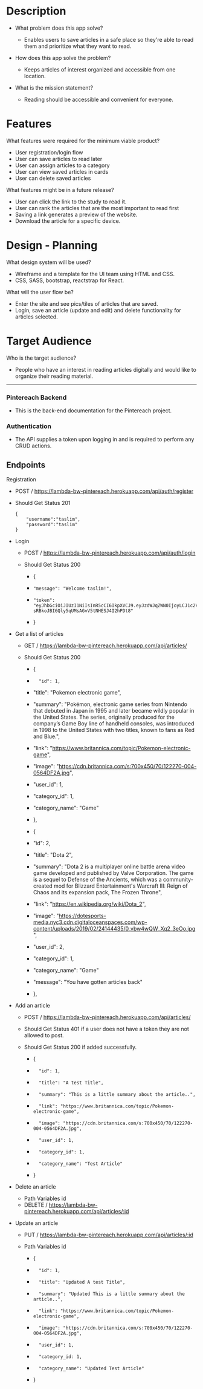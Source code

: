 # Description

- What problem does this app solve?
	- Enables users to save articles in a safe place so they're able to read them and prioritize what they want to read.

- How does this app solve the problem?
	- Keeps articles of interest organized and accessible from one location. 

- What is the mission statement?
	- Reading should be accessible and convenient for everyone.


# Features

What features were required for the minimum viable product?

- User registration/login flow
- User can save articles to read later
- User can assign articles to a category
- User can view saved articles in cards
- User can delete saved articles


What features might be in a future release?

- User can click the link to the study to read it.
- User can rank the articles that are the most important to read first
- Saving a link generates a preview of the website.
- Download the article for a specific device. 

# Design - Planning

What design system will be used?
- Wireframe and a template for the UI team using HTML and CSS.
- CSS, SASS, bootstrap, reactstrap for React.

What will the user flow be? 
- Enter the site and see pics/tiles of articles that are saved. 
- Login, save an article (update and edit) and delete functionality for articles selected.

# Target Audience

Who is the target audience?
- People who have an interest in reading articles digitally and would like to organize their reading material.

--------------------------------------------------------------------------------------------------------------------------------------------------------------

### Pintereach Backend
- This is the back-end documentation for the Pintereach project.

### Authentication
- The API supplies a token upon logging in and is required to perform any CRUD actions.

## Endpoints
Registration
- POST / https://lambda-bw-pintereach.herokuapp.com/api/auth/register

- Should Get Status 201
	```
	{
		"username":"taslim",
		"password":"taslim"
	}
	```
- Login
	- POST / https://lambda-bw-pintereach.herokuapp.com/api/auth/login

	- Should Get Status 200
		- {
		-     "message": "Welcome taslim!",
		-     "token": "eyJhbGciOiJIUzI1NiIsInR5cCI6IkpXVCJ9.eyJzdWJqZWN0IjoyLCJ1c2VybmFtZSI6InJveCIsImlhdCI6MTU2MTM5ODcxNCwiZXhwIjoxNTYyMzQ5MTE0fQ.TUGs2t-sRBkoJBI6Qly5qUMsAGvV5tNHESJ4I2hPDt8"
		- }
- Get a list of articles
	- GET / https://lambda-bw-pintereach.herokuapp.com/api/articles/

	- Should Get Status 200
		- {
		-       "id": 1,
		- 	"title": "Pokemon electronic game",
		- 	"summary": "Pokémon, electronic game series from Nintendo that debuted in Japan in 1995 and later became wildly popular in the United States. The series, originally produced for the company’s Game Boy line of handheld consoles, was introduced in 1998 to the United States with two titles, known to fans as Red and Blue.",
		- 	"link": "https://www.britannica.com/topic/Pokemon-electronic-game",
		- 	"image": "https://cdn.britannica.com/s:700x450/70/122270-004-0564DF2A.jpg",
		- 	"user_id": 1,
		- 	"category_id": 1, 
		- 	"category_name": "Game"
		- },
		
		- {
		- 	"id": 2,
		- 	"title": "Dota 2",
		- 	"summary": "Dota 2 is a multiplayer online battle arena video game developed and published by Valve Corporation. The game is a sequel to Defense of the Ancients, which was a community-created mod for Blizzard Entertainment's Warcraft III: Reign of Chaos and its expansion pack, The Frozen Throne",
		- 	"link": "https://en.wikipedia.org/wiki/Dota_2",
		- 	"image": "https://dotesports-media.nyc3.cdn.digitaloceanspaces.com/wp-content/uploads/2019/02/24144435/0_vbw4wQW_Xq2_3eOo.jpg",
		- 	"user_id": 2,
		- 	"category_id": 1, 
		- 	"category_name": "Game"
		- 	"message": "You have gotten articles back"
		- },
- Add an article
	- POST / https://lambda-bw-pintereach.herokuapp.com/api/articles/

	- Should Get Status 401 if a user does not have a token they are not allowed to post.
	- Should Get Status 200 if added successfully.

		- {
		-       "id": 1,
		-       "title": "A test Title",
		-       "summary": "This is a little summary about the article..",
		-       "link": "https://www.britannica.com/topic/Pokemon-electronic-game",
		-       "image": "https://cdn.britannica.com/s:700x450/70/122270-004-0564DF2A.jpg",
		-       "user_id": 1,
		-       "category_id": 1,
		-       "category_name": "Test Article"
		- }

- Delete an article
	- Path Variables id
	- DELETE / https://lambda-bw-pintereach.herokuapp.com/api/articles/:id

- Update an article
	- PUT / https://lambda-bw-pintereach.herokuapp.com/api/articles/:id

	- Path Variables id
		- {
		-       "id": 1,
		-       "title": "Updated A test Title",
		-       "summary": "Updated This is a little summary about the article..",
		-       "link": "https://www.britannica.com/topic/Pokemon-electronic-game",
		-       "image": "https://cdn.britannica.com/s:700x450/70/122270-004-0564DF2A.jpg",
		-       "user_id": 1,
		-       "category_id: 1,
		-       "category_name": "Updated Test Article"
		- }
